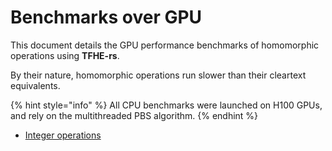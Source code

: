 # Benchmarks over GPU

This document details the GPU performance benchmarks of homomorphic operations using **TFHE-rs**.

By their nature, homomorphic operations run slower than their cleartext equivalents.

{% hint style="info" %}
All CPU benchmarks were launched on H100 GPUs, and rely on the multithreaded PBS algorithm.
{% endhint %}

* [Integer operations](gpu\_integer\_operations.md)
